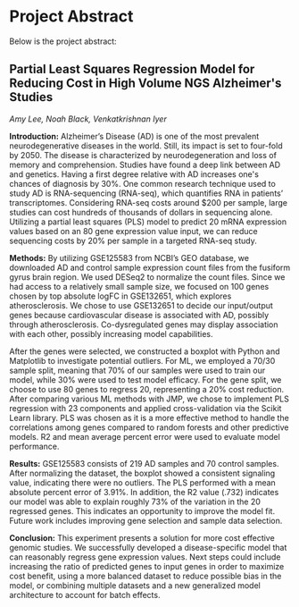 # Project Abstract

Below is the project abstract: 

## Partial Least Squares Regression Model for Reducing Cost in High Volume NGS Alzheimer's Studies
*Amy Lee, Noah Black, Venkatkrishnan Iyer*

**Introduction:** Alzheimer’s Disease (AD) is one of the most prevalent neurodegenerative diseases in the world. Still, its impact is set to four-fold by 2050. The disease is characterized by neurodegeneration and loss of memory and comprehension. Studies have found a deep link between AD and genetics. Having a first degree relative with AD increases one's chances of diagnosis by 30%. One common research technique used to study AD is RNA-sequencing (RNA-seq), which quantifies RNA in patients’ transcriptomes. Considering RNA-seq costs around $200 per sample, large studies can cost hundreds of thousands of dollars in sequencing alone. Utilizing a partial least squares (PLS) model to predict 20 mRNA expression values based on an 80 gene expression value input, we can reduce sequencing costs by 20% per sample in a targeted RNA-seq study.

**Methods:** By utilizing GSE125583 from NCBI’s GEO database, we downloaded AD and control sample expression count files from the fusiform gyrus brain region. We used DESeq2 to normalize the count files. Since we had access to a relatively small sample size, we focused on 100 genes chosen by top absolute logFC in GSE132651, which explores atherosclerosis. We chose to use GSE132651 to decide our input/output genes because cardiovascular disease is associated with AD, possibly through atherosclerosis. Co-dysregulated genes may display association with each other, possibly increasing model capabilities.

After the genes were selected, we constructed a boxplot with Python and Matplotlib to  investigate potential outliers. For ML, we employed a 70/30 sample split, meaning that 70% of our samples were used to train our model, while 30% were used to test model efficacy. For the gene split, we choose to use 80 genes to regress 20, representing a 20% cost reduction. After comparing various ML methods with JMP, we chose to implement PLS regression with 23 components and applied cross-validation via the Scikit Learn library. PLS was chosen as it is a more effective method to handle the correlations among genes compared to random forests and other predictive models. R2 and mean average percent error were used to evaluate model performance. 

**Results:** GSE125583 consists of 219 AD samples and 70 control samples. After normalizing the dataset, the boxplot showed a consistent signaling value, indicating there were no outliers. The PLS performed with a mean absolute percent error of 3.91%. In addition, the R2 value (.732) indicates our model was able to explain roughly 73% of the variation in the 20 regressed genes. This indicates an opportunity to improve the model fit. Future work includes improving gene selection and sample data selection.

**Conclusion:** This experiment presents a solution for more cost effective genomic studies. We successfully developed a disease-specific model that can reasonably regress gene expression values. Next steps could include increasing the ratio of predicted genes to input genes in order to maximize cost benefit, using a more balanced dataset to reduce possible bias in the model, or combining multiple datasets and a new generalized model architecture to account for batch effects.
